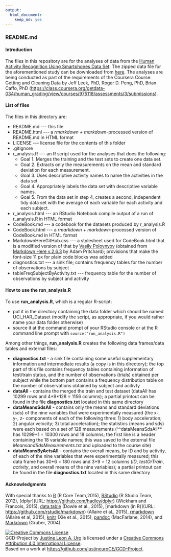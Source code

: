 ```yaml
---
output:
  html_document:
    keep_md: yes
---
```

### README.md

#### Introduction

The files in this repository are for the analyses of data from the [Human Activity Recognition Using Smartphones Data Set](http://archive.ics.uci.edu/ml/datasets/Human+Activity+Recognition+Using+Smartphones).  The zipped data file for the aforementioned study can be downloaded from [here](https://d396qusza40orc.cloudfront.net/getdata%2Fprojectfiles%2FUCI%20HAR%20Dataset.zip).  The analyses are being conducted as part of the requirements of the Coursera Course: Getting and Cleaning Data by Jeff Leek, PhD, Roger D. Peng, PhD, Brian Caffo, PhD (https://class.coursera.org/getdata-034/human_grading/view/courses/975118/assessments/3/submissions).

#### List of files

The files in this directory are:  

* README.md --- this file
* README.html --- a *rmarkdown + markdown*-processed version of README.md in HTML format
* LICENSE --- license file for the contents of this folder
* .gitignore
* r_analysis.R  --- an R script used for the analyses that does the following:
    + Goal 1. Merges the training and the test sets to create one data set.
    + Goal 2. Extracts only the measurements on the mean and standard deviation for each measurement. 
    + Goal 3. Uses descriptive activity names to name the activities in the data set
    + Goal 4. Appropriately labels the data set with descriptive variable names. 
    + Goal 5. From the data set in step 4, creates a second, independent tidy data set with the average of each variable for each activity and each subject.
* r_analysis.html --- an RStudio Notebook compile output of a run of r_analysis.R in HTML format
* CodeBook.md --- a codebook for the datasets produced by r_analysis.R
* CodeBook.html --- a *rmarkdown + markdown*-processed version of CodeBook.md in HTML format 
* MarkdownHereGitHub.css --- a stylesheet used for CodeBook.html that is a modified version of that by [Vasily Polovnyov](mailto:vast@whiteants.net) (obtained from [Markdown Here v.2.6.3](https://github.com/adam-p/markdown-here) by Adam Pritchard); provisions that make the font-size 11 px for plain code blocks was added 
* diagnostics.txt --- a sink file; contains frequency tables for the number of observations by subject 
* tableFreqSubjectByActivity.txt --- frequency table for the number of observations by subject and activity

#### How to use the run_analysis.R

To use **run_analysis.R**, which is a regular R-script:

* put it in the directory containing the data folder which should be named UCI_HAR_Dataset (modify the script, as appropriate, if you would rather name your data folder otherwise)
* source it at the command prompt of your RStudio console or at the R command line prompt with `source("run_analysis.R")`

Among other things, **run_analysis.R** creates the following data frames/data tables and external files:

* **diagnostics.txt** - a sink file containing some useful supplementary information and intermediate results (a copy is in this directory); the top part of this file contains frequency tables containing information of test/train status, and the number of observations (trials) obtained per subject while the bottom part contains a frequency distribution table on the number of observations obtained by subject and acitivty
* **dataAll** - contains the merged the train and test dataset (dataAll has 10299 rows and 4+9*128 = 1156 columns); a partial printout can be found in the file **diagnostics.txt** located in this same directory
* **dataMeansSdsAll** - contains only the means and standard deviations (sds) of the nine variables that were experimentally measured (the x-, y-, z- components of  each of the following three: 1) body acceleration; 2) angular velocity; 3) total acceleration); the statistics (means and sds) were each based on a set of 128 measurements (^^dataMeansSdsAll** has 10299+1 = 10300 rows and 18 columns; the first line is a header containing the 18 variable names; this was saved to the external file *MeansandSdsMeasurements.txt* and uploaded to the course site)
* **dataMeansByActsAll** - contains the overall means, by ID and by activity, of each of the nine variables that were experimentally measured;  this data frame has 30*6 = 180 rows and 3+9 = 12 columns (*ID*, *testOrTrain*, *activity*, and overall means of the nine variables); a partial printout can be found in the file **diagnostics.txt** located in this same directory


#### Acknowledgments

With special thanks to [R](http://www.R-project.org/) (R Core Team,2015), [RStudio](https://www.rstudio.com/products/rstudio/) (R Studio Team, 2012), [dplyr](URL: https://github.com/hadley/dplyr) (Wickham  and Francois, 2015), [data.table](https://github.com/Rdatatable/data.table/wiki) (Dowle et al., 2015), [markdown (in R)](URL: https://github.com/rstudio/markdown) (Allaire et al., 2015), [rmarkdown](http://rmarkdown.rstudio.com) (Allaire et al, 2015), [knitr](http://yihui.name/knitr/) (Xie et al., 2015), [pandoc](http://johnmacfarlane.net/pandoc) (MacFarlane, 2014), and [Markdown](http://daringfireball.net/projects/markdown/) (Gruber, 2004).

<a rel="license" href="http://creativecommons.org/licenses/by/4.0/"><img alt="Creative Commons License" style="border-width:0" src="https://i.creativecommons.org/l/by/4.0/80x15.png" /></a><br /><span xmlns:dct="http://purl.org/dc/terms/" property="dct:title">GCD-Project</span> by <a xmlns:cc="http://creativecommons.org/ns#" href="https://github.com/justineuroCE/GCD-Project" property="cc:attributionName" rel="cc:attributionURL">Justine Leon A. Uro</a> is licensed under a <a rel="license" href="http://creativecommons.org/licenses/by/4.0/">Creative Commons Attribution 4.0 International License</a>.<br />Based on a work at <a xmlns:dct="http://purl.org/dc/terms/" href="https://github.com/justineuroCE/GCD-Project" rel="dct:source">https://github.com/justineuroCE/GCD-Project</a>.